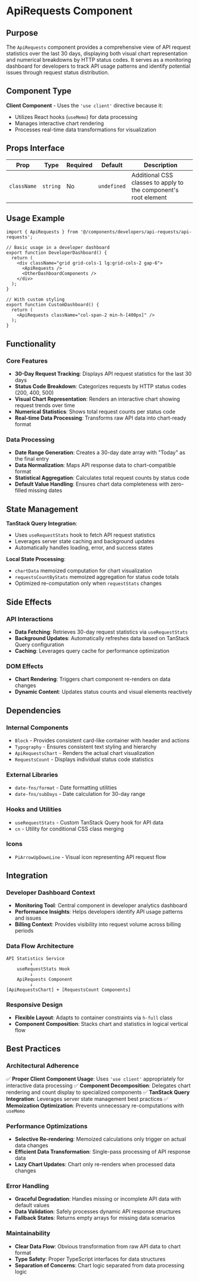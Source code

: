 # ApiRequests Component

## Purpose

The `ApiRequests` component provides a comprehensive view of API request statistics over the last 30 days, displaying both visual chart representation and numerical breakdowns by HTTP status codes. It serves as a monitoring dashboard for developers to track API usage patterns and identify potential issues through request status distribution.

## Component Type

**Client Component** - Uses the `'use client'` directive because it:
- Utilizes React hooks (`useMemo`) for data processing
- Manages interactive chart rendering
- Processes real-time data transformations for visualization

## Props Interface

| Prop | Type | Required | Default | Description |
|------|------|----------|---------|-------------|
| `className` | `string` | No | `undefined` | Additional CSS classes to apply to the component's root element |

## Usage Example

```tsx
import { ApiRequests } from '@/components/developers/api-requests/api-requests';

// Basic usage in a developer dashboard
export function DeveloperDashboard() {
  return (
    <div className="grid grid-cols-1 lg:grid-cols-2 gap-6">
      <ApiRequests />
      <OtherDashboardComponents />
    </div>
  );
}

// With custom styling
export function CustomDashboard() {
  return (
    <ApiRequests className="col-span-2 min-h-[400px]" />
  );
}
```

## Functionality

### Core Features
- **30-Day Request Tracking**: Displays API request statistics for the last 30 days
- **Status Code Breakdown**: Categorizes requests by HTTP status codes (200, 400, 500)
- **Visual Chart Representation**: Renders an interactive chart showing request trends over time
- **Numerical Statistics**: Shows total request counts per status code
- **Real-time Data Processing**: Transforms raw API data into chart-ready format

### Data Processing
- **Date Range Generation**: Creates a 30-day date array with "Today" as the final entry
- **Data Normalization**: Maps API response data to chart-compatible format
- **Statistical Aggregation**: Calculates total request counts by status code
- **Default Value Handling**: Ensures chart data completeness with zero-filled missing dates

## State Management

**TanStack Query Integration**: 
- Uses `useRequestStats` hook to fetch API request statistics
- Leverages server state caching and background updates
- Automatically handles loading, error, and success states

**Local State Processing**:
- `chartData` memoized computation for chart visualization
- `requestsCountByStats` memoized aggregation for status code totals
- Optimized re-computation only when `requestStats` changes

## Side Effects

### API Interactions
- **Data Fetching**: Retrieves 30-day request statistics via `useRequestStats`
- **Background Updates**: Automatically refreshes data based on TanStack Query configuration
- **Caching**: Leverages query cache for performance optimization

### DOM Effects
- **Chart Rendering**: Triggers chart component re-renders on data changes
- **Dynamic Content**: Updates status counts and visual elements reactively

## Dependencies

### Internal Components
- `Block` - Provides consistent card-like container with header and actions
- `Typography` - Ensures consistent text styling and hierarchy
- `ApiRequestsChart` - Renders the actual chart visualization
- `RequestsCount` - Displays individual status code statistics

### External Libraries
- `date-fns/format` - Date formatting utilities
- `date-fns/subDays` - Date calculation for 30-day range

### Hooks and Utilities
- `useRequestStats` - Custom TanStack Query hook for API data
- `cn` - Utility for conditional CSS class merging

### Icons
- `PiArrowUpDownLine` - Visual icon representing API request flow

## Integration

### Developer Dashboard Context
- **Monitoring Tool**: Central component in developer analytics dashboard
- **Performance Insights**: Helps developers identify API usage patterns and issues
- **Billing Context**: Provides visibility into request volume across billing periods

### Data Flow Architecture
```
API Statistics Service
         ↓
    useRequestStats Hook
         ↓
    ApiRequests Component
         ↓
[ApiRequestsChart] + [RequestsCount Components]
```

### Responsive Design
- **Flexible Layout**: Adapts to container constraints via `h-full` class
- **Component Composition**: Stacks chart and statistics in logical vertical flow

## Best Practices

### Architectural Adherence
✅ **Proper Client Component Usage**: Uses `'use client'` appropriately for interactive data processing
✅ **Component Decomposition**: Delegates chart rendering and count display to specialized components
✅ **TanStack Query Integration**: Leverages server state management best practices
✅ **Memoization Optimization**: Prevents unnecessary re-computations with `useMemo`

### Performance Optimizations
- **Selective Re-rendering**: Memoized calculations only trigger on actual data changes
- **Efficient Data Transformation**: Single-pass processing of API response data
- **Lazy Chart Updates**: Chart only re-renders when processed data changes

### Error Handling
- **Graceful Degradation**: Handles missing or incomplete API data with default values
- **Data Validation**: Safely processes dynamic API response structures
- **Fallback States**: Returns empty arrays for missing data scenarios

### Maintainability
- **Clear Data Flow**: Obvious transformation from raw API data to chart format
- **Type Safety**: Proper TypeScript interfaces for data structures
- **Separation of Concerns**: Chart logic separated from data processing logic